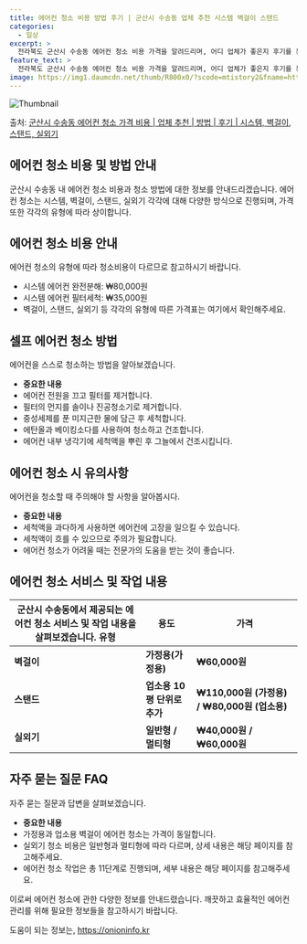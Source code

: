```yaml
---
title: 에어컨 청소 비용 방법 후기 | 군산시 수송동 업체 추천 시스템 벽걸이 스탠드
categories:
  - 일상
excerpt: >
  전라북도 군산시 수송동 에어컨 청소 비용 가격을 알려드리며, 어디 업체가 좋은지 후기를 통해 알아보겠습니다. 현재 글에서는 시스템, 벽걸이, 스탠드, 실외기 각각에 대해 청소 비용이 나와 있으니 참고하시면 되겠습니다. 에어컨 분해 청소 방법 보기 👈 클릭셀프 에어컨 청소 방법 보기👈 클릭군산시 수송동 에어컨 청소 비용시스템에어컨 방식클리닝방식금액1way 방식에어컨 완전분해80,000원1way 방식에어컨 필터세척35,000원2way 방식에어컨 완전분해90,000원2way 방식에어컨 필터세척35,000원4way 방식에어컨 완전분해120,000원4way 방식에어컨 필터세척35,000원원형방식에어컨 완전분해140,000원원형방식에어컨 필터세척35,000원에어컨 청소 견적 샘플 보기 👈 클릭에어컨 냄새의 원인에어..
feature_text: >
  전라북도 군산시 수송동 에어컨 청소 비용 가격을 알려드리며, 어디 업체가 좋은지 후기를 통해 알아보겠습니다. 현재 글에서는 시스템, 벽걸이, 스탠드, 실외기 각각에 대해 청소 비용이 나와 있으니 참고하시면 되겠습니다. 에어컨 분해 청소 방법 보기 👈 클릭셀프 에어컨 청소 방법 보기👈 클릭군산시 수송동 에어컨 청소 비용시스템에어컨 방식클리닝방식금액1way 방식에어컨 완전분해80,000원1way 방식에어컨 필터세척35,000원2way 방식에어컨 완전분해90,000원2way 방식에어컨 필터세척35,000원4way 방식에어컨 완전분해120,000원4way 방식에어컨 필터세척35,000원원형방식에어컨 완전분해140,000원원형방식에어컨 필터세척35,000원에어컨 청소 견적 샘플 보기 👈 클릭에어컨 냄새의 원인에어..
image: https://img1.daumcdn.net/thumb/R800x0/?scode=mtistory2&fname=https%3A%2F%2Fblog.kakaocdn.net%2Fdn%2FbAgtsb%2FbtsHxgAfrUa%2FKXEn9NZBLdrtRjMUgZUEA1%2Fimg.webp
---
```


![Thumbnail](https://img1.daumcdn.net/thumb/R800x0/?scode=mtistory2&fname=https%3A%2F%2Fblog.kakaocdn.net%2Fdn%2FbAgtsb%2FbtsHxgAfrUa%2FKXEn9NZBLdrtRjMUgZUEA1%2Fimg.webp)

<p>출처: <a href="https://onioninfo.kr/entry/%EA%B5%B0%EC%82%B0%EC%8B%9C-%EC%88%98%EC%86%A1%EB%8F%99-%EC%97%90%EC%96%B4%EC%BB%A8-%EC%B2%AD%EC%86%8C-%EA%B0%80%EA%B2%A9-%EB%B9%84%EC%9A%A9-%EC%97%85%EC%B2%B4-%EC%B6%94%EC%B2%9C-%EB%B0%A9%EB%B2%95-%ED%9B%84%EA%B8%B0-%EC%8B%9C%EC%8A%A4%ED%85%9C-%EB%B2%BD%EA%B1%B8%EC%9D%B4-%EC%8A%A4%ED%83%A0%EB%93%9C-%EC%8B%A4%EC%99%B8%EA%B8%B0" rel="dofollow">군산시 수송동 에어컨 청소 가격 비용 | 업체 추천 | 방법 | 후기 | 시스템, 벽걸이, 스탠드, 실외기</a> </p>

## 에어컨 청소 비용 및 방법 안내

군산시 수송동 내 에어컨 청소 비용과 청소 방법에 대한 정보를 안내드리겠습니다. 에어컨 청소는 시스템, 벽걸이, 스탠드, 실외기 각각에 대해
다양한 방식으로 진행되며, 가격 또한 각각의 유형에 따라 상이합니다.

## 에어컨 청소 비용 안내

에어컨 청소의 유형에 따라 청소비용이 다르므로 참고하시기 바랍니다.

  * 시스템 에어컨 완전분해: ₩80,000원
  * 시스템 에어컨 필터세척: ₩35,000원
  * 벽걸이, 스탠드, 실외기 등 각각의 유형에 따른 가격표는 여기에서 확인해주세요.



## 셀프 에어컨 청소 방법

에어컨을 스스로 청소하는 방법을 알아보겠습니다.

  * **중요한 내용**
  * 에어컨 전원을 끄고 필터를 제거합니다.
  * 필터의 먼지를 솔이나 진공청소기로 제거합니다.
  * 중성세제를 푼 미지근한 물에 담근 후 세척합니다.
  * 에탄올과 베이킹소다를 사용하여 청소하고 건조합니다.
  * 에어컨 내부 냉각기에 세척액을 뿌린 후 그늘에서 건조시킵니다.



## 에어컨 청소 시 유의사항

에어컨을 청소할 때 주의해야 할 사항을 알아봅시다.

  * **중요한 내용**
  * 세척액을 과다하게 사용하면 에어컨에 고장을 일으킬 수 있습니다.
  * 세척액이 흐를 수 있으므로 주의가 필요합니다.
  * 에어컨 청소가 어려울 때는 전문가의 도움을 받는 것이 좋습니다.



## 에어컨 청소 서비스 및 작업 내용

군산시 수송동에서 제공되는 에어컨 청소 서비스 및 작업 내용을 살펴보겠습니다.  **유형** | **용도** | **가격**  
---|---|---  
**벽걸이** | **가정용(가정용)** | **₩60,000원**  
**스탠드** | **업소용 10평 단위로 추가** | **₩110,000원 (가정용) / ₩80,000원 (업소용)**  
**실외기** | **일반형 / 멀티형** | **₩40,000원 / ₩60,000원**  
  
## 자주 묻는 질문 FAQ

자주 묻는 질문과 답변을 살펴보겠습니다.

  * **중요한 내용**
  * 가정용과 업소용 벽걸이 에어컨 청소는 가격이 동일합니다.
  * 실외기 청소 비용은 일반형과 멀티형에 따라 다르며, 상세 내용은 해당 페이지를 참고해주세요.
  * 에어컨 청소 작업은 총 11단계로 진행되며, 세부 내용은 해당 페이지를 참고해주세요.

이로써 에어컨 청소에 관한 다양한 정보를 안내드렸습니다. 깨끗하고 효율적인 에어컨 관리를 위해 필요한 정보들을 참고하시기 바랍니다.

 

도움이 되는 정보는, <a href="https://onioninfo.kr" rel="dofollow">https://onioninfo.kr</a>


